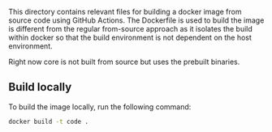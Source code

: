 This directory contains relevant files for building a docker image from source code using GitHub Actions. The Dockerfile is used to build the image is different from the regular from-source approach as it isolates the build within docker so that the build environment is not dependent on the host environment.

Right now core is not built from source but uses the prebuilt binaries.

## Build locally

To build the image locally, run the following command:

```bash
docker build -t code .
```

